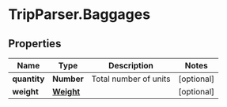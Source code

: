# TripParser.Baggages

## Properties

Name | Type | Description | Notes
------------ | ------------- | ------------- | -------------
**quantity** | **Number** | Total number of units | [optional] 
**weight** | [**Weight**](Weight.md) |  | [optional] 


